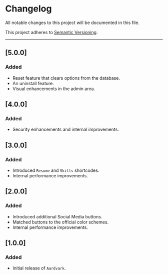 # Changelog

All notable changes to this project will be documented in this file.

This project adheres to [Semantic Versioning](https://semver.org/).

---

## [5.0.0]
### Added
- Reset feature that clears options from the database.
- An uninstall feature.
- Visual enhancements in the admin area.

## [4.0.0]
### Added
- Security enhancements and internal improvements.

## [3.0.0]
### Added
- Introduced `Resume` and `Skills` shortcodes.
- Internal performance improvements.

## [2.0.0]
### Added
- Introduced additional Social Media buttons.
- Matched buttons to the official color schemes.
- Internal performance improvements.

## [1.0.0]
### Added
- Initial release of `Aardvark`.
